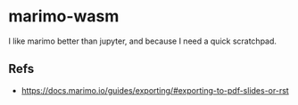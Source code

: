 # marimo-wasm

I like marimo better than jupyter, and because I need a quick scratchpad.

## Refs

- <https://docs.marimo.io/guides/exporting/#exporting-to-pdf-slides-or-rst>
